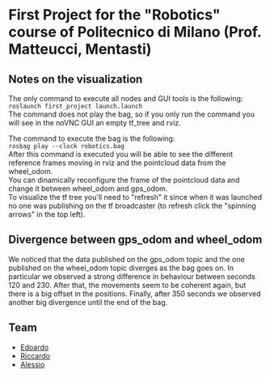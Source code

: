# First Project for the "Robotics" course of Politecnico di Milano (Prof. Matteucci, Mentasti)
## Notes on the visualization
The only command to execute all nodes and GUI tools is the following:</br>
`roslaunch first_project launch.launch`</br>
The command does not play the bag, so if you only run the command you will see in the noVNC GUI an empty tf_tree and rviz.

The command to execute the bag is the following:</br>
`rosbag play --clock robotics.bag`</br>
After this command is executed you will be able to see the different reference frames moving in rviz and the pointcloud data from the wheel_odom.</br>
You can dinamically reconfigure the frame of the pointcloud data and change it between wheel_odom and gps_odom.</br>
To visualize the tf tree you'll need to "refresh" it since when it was launched no one was publishing on the tf broadcaster (to refresh click the "spinning arrows" in the top left).

## Divergence between gps_odom and wheel_odom
We noticed that the data published on the gps_odom topic and the one published on the wheel_odom topic diverges as the bag goes on.
In particular we observed a strong difference in behaviour between seconds 120 and 230. After that, the movements seem to be coherent again, but there is a big offset in the positions.
Finally, after 350 seconds we observed another big divergence until the end of the bag.

## Team

- [Edoardo](https://github.com/Janoww)
- [Riccardo](https://github.com/BonfantiRiccardo)
- [Alessio](https://github.com/BiscottiBiscottati)
